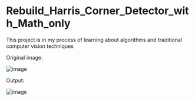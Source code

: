 # Rebuild_Harris_Corner_Detector_with_Math_only
This project is in my process of learning about algorithms and traditional computer vision techniques

Original image:

![image](https://github.com/caoduycp03/Rebuild_Harris_Corner_Detector_with_Math_only/assets/127480964/4e5944f9-b5bf-44ff-b9ac-bbe1d3df3a35)

Output: 

![image](https://github.com/caoduycp03/Rebuild_Harris_Corner_Detector_with_Math_only/assets/127480964/51858d07-228d-4f1c-a276-ec01e4c3dd73)
